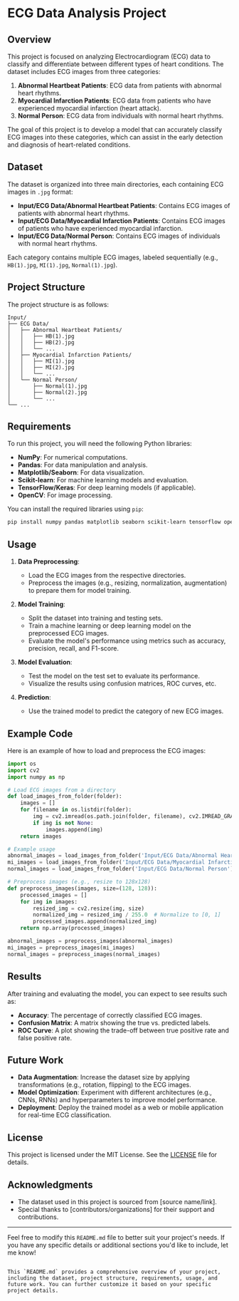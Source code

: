 # ECG Data Analysis Project

## Overview

This project is focused on analyzing Electrocardiogram (ECG) data to classify and differentiate between different types of heart conditions. The dataset includes ECG images from three categories:

1. **Abnormal Heartbeat Patients**: ECG data from patients with abnormal heart rhythms.
2. **Myocardial Infarction Patients**: ECG data from patients who have experienced myocardial infarction (heart attack).
3. **Normal Person**: ECG data from individuals with normal heart rhythms.

The goal of this project is to develop a model that can accurately classify ECG images into these categories, which can assist in the early detection and diagnosis of heart-related conditions.

## Dataset

The dataset is organized into three main directories, each containing ECG images in `.jpg` format:

- **Input/ECG Data/Abnormal Heartbeat Patients**: Contains ECG images of patients with abnormal heart rhythms.
- **Input/ECG Data/Myocardial Infarction Patients**: Contains ECG images of patients who have experienced myocardial infarction.
- **Input/ECG Data/Normal Person**: Contains ECG images of individuals with normal heart rhythms.

Each category contains multiple ECG images, labeled sequentially (e.g., `HB(1).jpg`, `MI(1).jpg`, `Normal(1).jpg`).

## Project Structure

The project structure is as follows:

```
Input/
├── ECG Data/
│   ├── Abnormal Heartbeat Patients/
│   │   ├── HB(1).jpg
│   │   ├── HB(2).jpg
│   │   └── ...
│   ├── Myocardial Infarction Patients/
│   │   ├── MI(1).jpg
│   │   ├── MI(2).jpg
│   │   └── ...
│   └── Normal Person/
│       ├── Normal(1).jpg
│       ├── Normal(2).jpg
│       └── ...
└── ...
```

## Requirements

To run this project, you will need the following Python libraries:

- **NumPy**: For numerical computations.
- **Pandas**: For data manipulation and analysis.
- **Matplotlib/Seaborn**: For data visualization.
- **Scikit-learn**: For machine learning models and evaluation.
- **TensorFlow/Keras**: For deep learning models (if applicable).
- **OpenCV**: For image processing.

You can install the required libraries using `pip`:

```bash
pip install numpy pandas matplotlib seaborn scikit-learn tensorflow opencv-python
```

## Usage

1. **Data Preprocessing**:
   - Load the ECG images from the respective directories.
   - Preprocess the images (e.g., resizing, normalization, augmentation) to prepare them for model training.

2. **Model Training**:
   - Split the dataset into training and testing sets.
   - Train a machine learning or deep learning model on the preprocessed ECG images.
   - Evaluate the model's performance using metrics such as accuracy, precision, recall, and F1-score.

3. **Model Evaluation**:
   - Test the model on the test set to evaluate its performance.
   - Visualize the results using confusion matrices, ROC curves, etc.

4. **Prediction**:
   - Use the trained model to predict the category of new ECG images.

## Example Code

Here is an example of how to load and preprocess the ECG images:

```python
import os
import cv2
import numpy as np

# Load ECG images from a directory
def load_images_from_folder(folder):
    images = []
    for filename in os.listdir(folder):
        img = cv2.imread(os.path.join(folder, filename), cv2.IMREAD_GRAYSCALE)
        if img is not None:
            images.append(img)
    return images

# Example usage
abnormal_images = load_images_from_folder('Input/ECG Data/Abnormal Heartbeat Patients')
mi_images = load_images_from_folder('Input/ECG Data/Myocardial Infarction Patients')
normal_images = load_images_from_folder('Input/ECG Data/Normal Person')

# Preprocess images (e.g., resize to 128x128)
def preprocess_images(images, size=(128, 128)):
    processed_images = []
    for img in images:
        resized_img = cv2.resize(img, size)
        normalized_img = resized_img / 255.0  # Normalize to [0, 1]
        processed_images.append(normalized_img)
    return np.array(processed_images)

abnormal_images = preprocess_images(abnormal_images)
mi_images = preprocess_images(mi_images)
normal_images = preprocess_images(normal_images)
```

## Results

After training and evaluating the model, you can expect to see results such as:

- **Accuracy**: The percentage of correctly classified ECG images.
- **Confusion Matrix**: A matrix showing the true vs. predicted labels.
- **ROC Curve**: A plot showing the trade-off between true positive rate and false positive rate.

## Future Work

- **Data Augmentation**: Increase the dataset size by applying transformations (e.g., rotation, flipping) to the ECG images.
- **Model Optimization**: Experiment with different architectures (e.g., CNNs, RNNs) and hyperparameters to improve model performance.
- **Deployment**: Deploy the trained model as a web or mobile application for real-time ECG classification.

## License

This project is licensed under the MIT License. See the [LICENSE](LICENSE) file for details.

## Acknowledgments

- The dataset used in this project is sourced from [source name/link].
- Special thanks to [contributors/organizations] for their support and contributions.

---

Feel free to modify this `README.md` file to better suit your project's needs. If you have any specific details or additional sections you'd like to include, let me know!
```

This `README.md` provides a comprehensive overview of your project, including the dataset, project structure, requirements, usage, and future work. You can further customize it based on your specific project details.